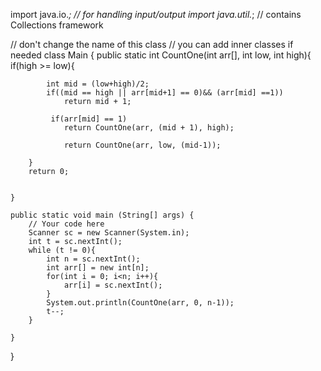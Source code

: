 import java.io.*; // for handling input/output
import java.util.*; // contains Collections framework

// don't change the name of this class
// you can add inner classes if needed
class Main {
     public static int CountOne(int arr[], int low, int high){
        if(high >= low){
            
        

            int mid = (low+high)/2;
            if((mid == high || arr[mid+1] == 0)&& (arr[mid] ==1))
                return mid + 1;

             if(arr[mid] == 1)
                return CountOne(arr, (mid + 1), high);

                return CountOne(arr, low, (mid-1));
            
        }
        return 0;
        

    }
    
    public static void main (String[] args) {
        // Your code here
        Scanner sc = new Scanner(System.in);
        int t = sc.nextInt();
        while (t != 0){
            int n = sc.nextInt();
            int arr[] = new int[n];
            for(int i = 0; i<n; i++){
                arr[i] = sc.nextInt();
            }
            System.out.println(CountOne(arr, 0, n-1));
            t--;
        }

    }
}